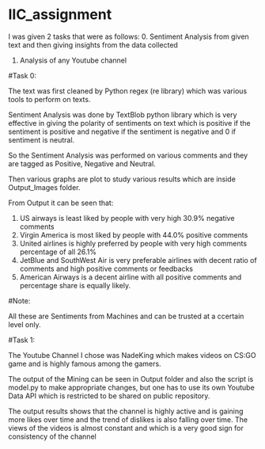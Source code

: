 # IIC_assignment

I was given 2 tasks that were as follows:
0. Sentiment Analysis from given text and then giving insights from the data collected
1. Analysis of any Youtube channel

#Task 0:
 
 The text was first cleaned by Python regex (re library) which was various tools to perform on texts.
 
 Sentiment Analysis was done by TextBlob python library which is very effective in giving the polarity of sentiments on text which is positive if the sentiment is positive and negative if the sentiment is negative and 0 if sentiment is neutral.
 
 So the Sentiment Analysis was performed on various comments and they are tagged as Positive, Negative and Neutral.
 
 Then various graphs are plot to study various results which are inside Output_Images folder.
 
 From Output it can be seen that:
 1. US airways is least liked by people with very high 30.9% negative comments
 2. Virgin America is most liked by people with 44.0% positive comments
 3. United airlines is highly preferred by people with very high comments percentage of all 26.1%
 4. JetBlue and SouthWest Air is very preferable airlines with decent ratio of comments and high positive comments or feedbacks
 5. American Airways is a decent airline with all positive comments and percentage share is equally likely.
 
#Note: 

All these are Sentiments from Machines and can be trusted at a ccertain level only.

#Task 1:

The Youtube Channel I chose was NadeKing which makes videos on CS:GO game and is highly famous among the gamers.

The output of the Mining can be seen in Output folder and also the script is model.py to make appropriate changes, but one has to use its own Youtube Data API which is restricted to be shared on public repository.

The output results shows that the channel is highly active and is gaining more likes over time and the trend of dislikes is also falling over time. The views of the videos is almost constant and which is a very good sign for consistency of the channel

